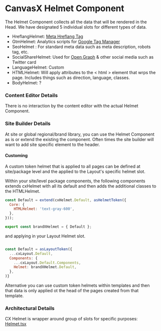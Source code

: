 # CanvasX Helmet Component

The Helmet Component collects all the data that will be rendered in the Head.  We have designated 5 individual slots for different types of data.

  - HreflangHelmet:  [Meta Hreflang Tag](https://moz.com/learn/seo/hreflang-tag)
  - GtmHelmet: Analytics scripts for [Google Tag Manager](https://tagmanager.google.com/)
  - SeoHelmet : For standard meta data such as meta description, robots tag, etc.
  - SocialShareHelmet: Used for [Open Graph](https://ogp.me/) & other social media such as Twitter card
  - LanguageHelmet: Custom 
  - HTMLHelmet: Will apply attributes to the < html > element that wrps the page.  Includes things such as direction, language, classes.
  - BodyHelmet: ?

### Content Editor Details

There is no interaction by the content editor with the actual Helmet Component.

### Site Builder Details

At site or global regional/brand library, you can use the Helmet Component as is or extend the existing the component.  Often times the site builder will want to add site specific element to the header.

#### Customing

A custom token helmet that is applied to all pages can be defined at site/package level and the applied to the Layout's specific helmet slot.

Within your site/level package components, the following components extends cxHelmet with all its default and then adds the additional classes to the HTMLHelmet.

```js
const Default = extend(cxHelmet.Default, asHelmetToken({
  Core: {
    HTMLHelmet: 'text-gray-600', 
  },
}));

export const brandXHelmet = { Default };
```

and applying in your Layout Helmet slot.

```js

const Default = asLayoutToken({
  ...cxLayout.Default,
  Components: {
    ...cxLayout.Default.Components,
    Helmet: brandXHelmet.Default,
  },
)}
```

Alternative you can use custom token helmets within templates and then that data is only applied ot the head of the pages created from that template.

### Architectural Details

CX Helmet is wrapper around group of slots for specific purposes: [Helmet.tsx](https://github.com/johnsonandjohnson/Bodiless-JS/blob/main/packages/cx-layout/src/components/Helment/HelmetClean.ts)
